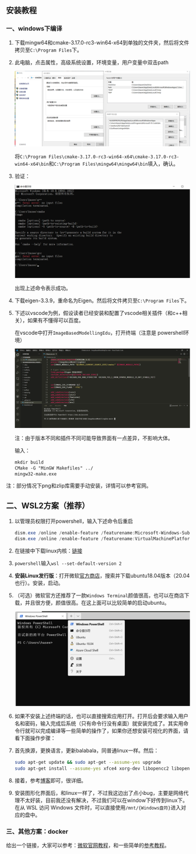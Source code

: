 ## 安装教程

### 一、windows下编译

1. 下载mingw64和cmake-3.17.0-rc3-win64-x64到单独的文件夹，然后将文件拷贝至`C:\Program Files`下。

2. 此电脑，点击属性，高级系统设置，环境变量，用户变量中双击path

   ![image-20210617062045383](image/image-20210617062045383.png)

   将`C:\Program Files\cmake-3.17.0-rc3-win64-x64\cmake-3.17.0-rc3-win64-x64\bin`和`C:\Program Files\mingw64\mingw64\bin`填入，确认。

3. 验证：

   ![image-20210617062428850](image/image-20210617062428850.png)

   出现上述命令表示成功。

4. 下载eigen-3.3.9，重命名为Eigen。然后将文件拷贝至`C:\Program Files`下。

5. 下述以vscode为例，假设读者已经安装和配置了vscode相关插件（和c++相关），如果有不懂得可以百度。

   在vscode中打开`ImageBasedModellingEdu`，打开终端（注意是 powershell环境）

   ![image-20210617064310156](image/image-20210617064310156.png)

   注：由于版本不同和插件不同可能导致界面有一点差异，不影响大体。

   输入：

   ```
   mkdir build
   CMake -G "MinGW Makefiles" ../
   mingw32-make.exe
   ```

注：部分情况下png和zlip库需要手动安装，详情可以参考官网。

## 二、WSL2方案（推荐）

1. 以管理员权限打开powershell，输入下述命令后重启

   ```powershell
   dism.exe /online /enable-feature /featurename:Microsoft-Windows-Subsystem-Linux /all /norestart
   dism.exe /online /enable-feature /featurename:VirtualMachinePlatform /all /norestart
   ```

2. 在链接中下载linux内核：[链接](https://docs.microsoft.com/en-us/windows/wsl/install-win10#step-4---download-the-linux-kernel-update-package)

3. `powershell`输入`wsl --set-default-version 2`

4. **安装Linux发行版**：打开微软[官方商店](https://aka.ms/wslstore)，搜索并下载ubuntu18.04版本（20.04也行）。安装，启动。

5. （可选）微软官方还推荐了一款`Windows Terminal`颜值很高，也可以在商店下载，并且很方便，颜值很高。在这上面可以比较简单的启动ubuntu。

   <img src="image/image-20210617204111578.png" alt="image-20210617204111578" style="zoom: 67%;" />

6. 如果不安装上述终端的话，也可以直接搜索应用打开。打开后会要求输入用户名和密码，输入完成后系统（只有命令行没有桌面）就安装完成了。其实用命令行就可以完成编译等一些简单的操作了，如果你还想安装可视化的界面，请看下面操作步骤：

7. 首先换源，更换语言，更新balabala，同普通linux一样。然后：

   ```bash
   sudo apt-get update && sudo apt-get --assume-yes upgrade
   sudo apt-get install --assume-yes xfce4 xorg-dev libopencc2 libopencc2-data libqt4-opengl libqtwebkit4 unzip zip
   ```

8. 接着，参考[博客](https://blog.csdn.net/qq_44554428/article/details/109472954)即可，很详细。

9. 安装图形化界面后，和linux一样了，不过我这边出了点小bug，主要是网络代理不太好装，目前我还没有解决，不过我们可以在window下好传到linux下。在从 WSL 访问 Windows 文件时，可以直接使用`/mnt/{Windows盘符}`进入对应的盘中。

### 三、其他方案：docker

给出一个链接，大家可以参考：[微软官网教程](https://docs.microsoft.com/zh-cn/virtualization/windowscontainers/manage-docker/configure-docker-daemon)，和一些简单的[参考教程](https://www.runoob.com/docker/windows-docker-install.html)。



